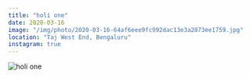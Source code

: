 ```yaml
---
title: "holi one"
date: 2020-03-16
image: "/img/photo/2020-03-16-64af6eee9fc992dac13e3a2873ee1759.jpg"
location: "Taj West End, Bengaluru"
instagram: true
---
```


![holi one](/img/photo/2020-03-16-64af6eee9fc992dac13e3a2873ee1759.jpg)
